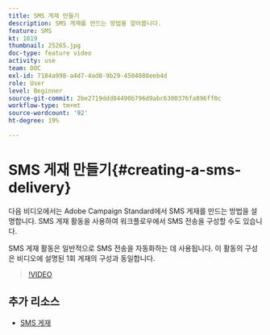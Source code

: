 ```yaml
---
title: SMS 게재 만들기
description: SMS 게재를 만드는 방법을 알아봅니다.
feature: SMS
kt: 1819
thumbnail: 25265.jpg
doc-type: feature video
activity: use
team: DOC
exl-id: 7184a998-a4d7-4ad8-9b29-4504088eeb4d
role: User
level: Beginner
source-git-commit: 2be2719ddd84490b796d9abc6300376fa896ff0c
workflow-type: tm+mt
source-wordcount: '92'
ht-degree: 19%

---
```


# SMS 게재 만들기{#creating-a-sms-delivery}

다음 비디오에서는 Adobe Campaign Standard에서 SMS 게재를 만드는 방법을 설명합니다. SMS 게재 활동을 사용하여 워크플로우에서 SMS 전송을 구성할 수도 있습니다.

SMS 게재 활동은 일반적으로 SMS 전송을 자동화하는 데 사용됩니다. 이 활동의 구성은 비디오에 설명된 1회 게재의 구성과 동일합니다.

>[!VIDEO](https://video.tv.adobe.com/v/25265/?quality=12)

## 추가 리소스

* [SMS 게재](https://docs.adobe.com/content/help/en/campaign-standard/using/managing-processes-and-data/channel-activities/sms-delivery.html#configuration)
